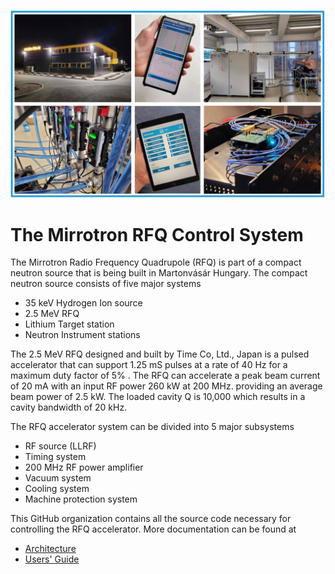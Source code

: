 ![splash](mirrotronSplash.png)
# The Mirrotron RFQ Control System

The Mirrotron Radio Frequency Quadrupole (RFQ) is part of a compact neutron source that is being built in Martonvásár Hungary. The compact neutron source consists of five major systems
* 35 keV Hydrogen Ion source
* 2.5 MeV RFQ
* Lithium Target station
* Neutron Instrument stations

The 2.5 MeV RFQ designed and built by Time Co, Ltd., Japan is a pulsed accelerator that can support 1.25 mS pulses at a rate of 40 Hz for a maximum duty factor of 5% . The RFQ can accelerate a peak beam current of 20 mA with an input RF power 260 kW at 200 MHz. providing an average beam power of 2.5 kW. The loaded cavity Q is 10,000 which results in a cavity bandwidth of 20 kHz.

The RFQ accelerator system can be divided into 5 major subsystems
* RF source (LLRF)
* Timing system
* 200 MHz RF power amplifier
* Vacuum system
* Cooling system
* Machine protection system

This GitHub organization contains all the source code necessary for controlling the RFQ accelerator. More documentation can be found at
* [Architecture](https://bl-mirrotron.github.io/)  
* [Users' Guide](https://bl-mirrotron.github.io/mirrotron-user-guide/)
